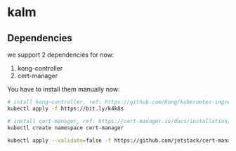 # kalm

## Dependencies

we support 2 dependencies for now:

1. kong-controller
2. cert-manager

You have to install them manually now:

```bash
# intall kong-controller, ref: https://github.com/Kong/kubernetes-ingress-controller#get-started
kubectl apply -f https://bit.ly/k4k8s

# install cert-manager, ref: https://cert-manager.io/docs/installation/kubernetes/#installing-with-regular-manifests
kubectl create namespace cert-manager

kubectl apply --validate=false -f https://github.com/jetstack/cert-manager/releases/download/v0.13.1/cert-manager.yaml
```


